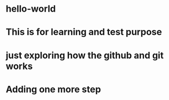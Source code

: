 # hello-world
# This is for learning and test purpose
# just exploring how the github and git works
# Adding one more step 
